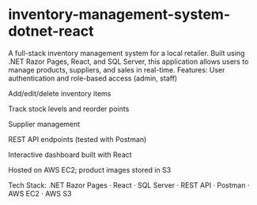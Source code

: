 # inventory-management-system-dotnet-react
A full-stack inventory management system for a local retailer. Built using .NET Razor Pages, React, and SQL Server, this application allows users to manage products, suppliers, and sales in real-time.
Features:
User authentication and role-based access (admin, staff)

Add/edit/delete inventory items

Track stock levels and reorder points

Supplier management

REST API endpoints (tested with Postman)

Interactive dashboard built with React

Hosted on AWS EC2; product images stored in S3

Tech Stack:
.NET Razor Pages · React · SQL Server · REST API · Postman · AWS EC2 · AWS S3
